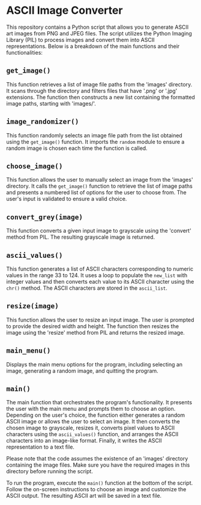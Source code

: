 # ASCII Image Converter 

This repository contains a Python script that allows you to generate ASCII art images from PNG and JPEG files. The script utilizes the Python Imaging Library (PIL) to process images and convert them into ASCII representations. Below is a breakdown of the main functions and their functionalities:

## `get_image()`

This function retrieves a list of image file paths from the 'images' directory. It scans through the directory and filters files that have '.png' or '.jpg' extensions. The function then constructs a new list containing the formatted image paths, starting with 'images/'.

## `image_randomizer()`

This function randomly selects an image file path from the list obtained using the `get_image()` function. It imports the `random` module to ensure a random image is chosen each time the function is called.

## `choose_image()`

This function allows the user to manually select an image from the 'images' directory. It calls the `get_image()` function to retrieve the list of image paths and presents a numbered list of options for the user to choose from. The user's input is validated to ensure a valid choice.

## `convert_grey(image)`

This function converts a given input image to grayscale using the 'convert' method from PIL. The resulting grayscale image is returned.

## `ascii_values()`

This function generates a list of ASCII characters corresponding to numeric values in the range 33 to 124. It uses a loop to populate the `new_list` with integer values and then converts each value to its ASCII character using the `chr()` method. The ASCII characters are stored in the `ascii_list`.

## `resize(image)`

This function allows the user to resize an input image. The user is prompted to provide the desired width and height. The function then resizes the image using the 'resize' method from PIL and returns the resized image.

## `main_menu()`

Displays the main menu options for the program, including selecting an image, generating a random image, and quitting the program.

## `main()`

The main function that orchestrates the program's functionality. It presents the user with the main menu and prompts them to choose an option. Depending on the user's choice, the function either generates a random ASCII image or allows the user to select an image. It then converts the chosen image to grayscale, resizes it, converts pixel values to ASCII characters using the `ascii_values()` function, and arranges the ASCII characters into an image-like format. Finally, it writes the ASCII representation to a text file.

Please note that the code assumes the existence of an 'images' directory containing the image files. Make sure you have the required images in this directory before running the script.

To run the program, execute the `main()` function at the bottom of the script. Follow the on-screen instructions to choose an image and customize the ASCII output. The resulting ASCII art will be saved in a text file.


